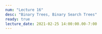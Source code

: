 ```yaml
---
num: "Lecture 16"
desc: "Binary Trees, Binary Search Trees"
ready: true
lecture_date: 2021-02-25 14:00:00.00-7:00
---
```


